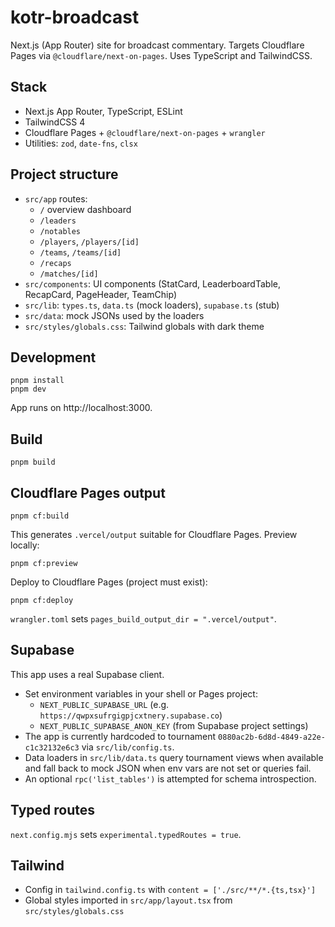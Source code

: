 # kotr-broadcast

Next.js (App Router) site for broadcast commentary. Targets Cloudflare Pages via `@cloudflare/next-on-pages`. Uses TypeScript and TailwindCSS.

## Stack
- Next.js App Router, TypeScript, ESLint
- TailwindCSS 4
- Cloudflare Pages + `@cloudflare/next-on-pages` + `wrangler`
- Utilities: `zod`, `date-fns`, `clsx`

## Project structure
- `src/app` routes:
  - `/` overview dashboard
  - `/leaders`
  - `/notables`
  - `/players`, `/players/[id]`
  - `/teams`, `/teams/[id]`
  - `/recaps`
  - `/matches/[id]`
- `src/components`: UI components (StatCard, LeaderboardTable, RecapCard, PageHeader, TeamChip)
- `src/lib`: `types.ts`, `data.ts` (mock loaders), `supabase.ts` (stub)
- `src/data`: mock JSONs used by the loaders
- `src/styles/globals.css`: Tailwind globals with dark theme

## Development
```
pnpm install
pnpm dev
```
App runs on http://localhost:3000.

## Build
```
pnpm build
```

## Cloudflare Pages output
```
pnpm cf:build
```
This generates `.vercel/output` suitable for Cloudflare Pages. Preview locally:
```
pnpm cf:preview
```
Deploy to Cloudflare Pages (project must exist):
```
pnpm cf:deploy
```

`wrangler.toml` sets `pages_build_output_dir = ".vercel/output"`.

## Supabase
This app uses a real Supabase client.

- Set environment variables in your shell or Pages project:
  - `NEXT_PUBLIC_SUPABASE_URL` (e.g. `https://qwpxsufrgigpjcxtnery.supabase.co`)
  - `NEXT_PUBLIC_SUPABASE_ANON_KEY` (from Supabase project settings)
- The app is currently hardcoded to tournament `0880ac2b-6d8d-4849-a22e-c1c32132e6c3` via `src/lib/config.ts`.
- Data loaders in `src/lib/data.ts` query tournament views when available and fall back to mock JSON when env vars are not set or queries fail.
- An optional `rpc('list_tables')` is attempted for schema introspection.

## Typed routes
`next.config.mjs` sets `experimental.typedRoutes = true`.

## Tailwind
- Config in `tailwind.config.ts` with `content = ['./src/**/*.{ts,tsx}']`
- Global styles imported in `src/app/layout.tsx` from `src/styles/globals.css`